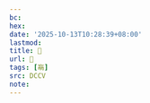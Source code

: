```yaml
---
bc:
hex:
date: '2025-10-13T10:28:39+08:00'
lastmod:
title: 􃣻
url: 􃣻
tags: [朚]
src: DCCV
note:
---
```


